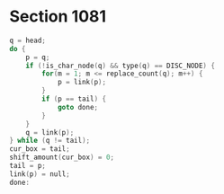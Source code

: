 # Section 1081

```c << Remove the last box, unless it's part of a discretionary >>=
q = head;
do {
    p = q;
    if (!is_char_node(q) && type(q) == DISC_NODE) {
        for(m = 1; m <= replace_count(q); m++) {
            p = link(p);
        }
        if (p == tail) {
            goto done;
        }
    }
    q = link(p);
} while (q != tail);
cur_box = tail;
shift_amount(cur_box) = 0;
tail = p;
link(p) = null;
done:
```
